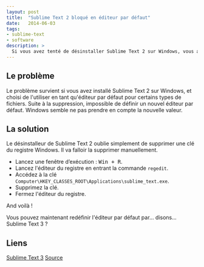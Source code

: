 ```yaml
---
layout: post
title:  "Sublime Text 2 bloqué en éditeur par défaut"
date:   2014-06-03
tags:
- sublime-text
- software
description: >
  Si vous avez tenté de désinstaller Sublime Text 2 sur Windows, vous avez peut-être constaté que celui-ci était bloqué en tant qu'éditeur par défaut.
---
```


## Le problème

Le problème survient si vous avez installé Sublime Text 2 sur Windows, et choisi de l'utiliser en tant qu'éditeur par défaut pour certains types de fichiers.
Suite à la suppression, impossible de définir un nouvel éditeur par défaut. Windows semble ne pas prendre en compte la nouvelle valeur.

## La solution

Le désinstalleur de Sublime Text 2 oublie simplement de supprimer une clé du registre Windows. Il va falloir la supprimer manuellement.

- Lancez une fenêtre d’exécution : <kbd>Win + R</kbd>.
- Lancez l'éditeur du registre en entrant la commande `regedit`.
- Accédez à la clé `Computer\HKEY_CLASSES_ROOT\Applications\sublime_text.exe`.
- Supprimez la clé.
- Fermez l'éditeur du registre.

And voilà !

Vous pouvez maintenant redéfinir l'éditeur par défaut par... disons... Sublime Text 3 ?


## Liens
[Sublime Text 3](https://www.sublimetext.com/3)
[Source](https://www.sublimetext.com/forum/viewtopic.php?t=13214)
